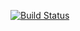 [![Build Status](https://travis-ci.org/djjtyn/ECommerce-Mini-Project.svg?branch=master)](https://travis-ci.org/djjtyn/ECommerce-Mini-Project)